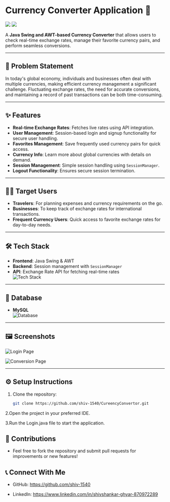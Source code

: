 # Currency Converter Application 💱  

<div>
   <img src="https://github.com/user-attachments/assets/6f8947d8-5b2d-4bf5-9e48-013f46d6d086"/>
   <img src="https://github.com/user-attachments/assets/2bf065f2-5eb6-4d5c-8e25-5cc3b0ee10fa"/>
</div>

A **Java Swing and AWT-based Currency Converter** that allows users to check real-time exchange rates, manage their favorite currency pairs, and perform seamless conversions.  

---

## 🚨 Problem Statement  

In today's global economy, individuals and businesses often deal with multiple currencies, making efficient currency management a significant challenge. Fluctuating exchange rates, the need for accurate conversions, and maintaining a record of past transactions can be both time-consuming.  

---

## ✨ Features  

- **Real-time Exchange Rates**: Fetches live rates using API integration.  
- **User Management**: Session-based login and signup functionality for secure user handling.  
- **Favorites Management**: Save frequently used currency pairs for quick access.  
- **Currency Info**: Learn more about global currencies with details on demand.  
- **Session Management**: Simple session handling using `SessionManager`.  
- **Logout Functionality**: Ensures secure session termination.  

---

## 🧑‍💼 Target Users  

- **Travelers**: For planning expenses and currency requirements on the go.  
- **Businesses**: To keep track of exchange rates for international transactions.  
- **Frequent Currency Users**: Quick access to favorite exchange rates for day-to-day needs.  

---

## 🛠️ Tech Stack  

- **Frontend**: Java Swing & AWT  
- **Backend**: Session management with `SessionManager`  
- **API**: Exchange Rate API for fetching real-time rates  
![Tech Stack](https://github.com/user-attachments/assets/6b98c830-3ca3-4455-b20b-5cb068297175)  

---

## 📂 Database  

- **MySQL**  
![Database](https://github.com/user-attachments/assets/f2920a57-007f-4689-af60-169fe9a305d9)  

---

## 🖼️ Screenshots  


![Login Page](https://github.com/user-attachments/assets/930362a5-1e65-4d76-a27f-225396948cad)  


![Conversion Page](https://github.com/user-attachments/assets/90fb6789-6861-49d7-a9c6-d067c2ddf588)  

---

## ⚙️ Setup Instructions  

1. Clone the repository:  
   ```bash
   git clone https://github.com/shiv-1540/CureencyConvertor.git

2.Open the project in your preferred IDE.
 
3.Run the Login.java file to start the application.

## 🤝 Contributions

  - Feel free to fork the repository and submit pull requests for improvements or new features!

## 📞 Connect With Me
   - GitHub: https://github.com/shiv-1540
   
   - LinkedIn: https://www.linkedin.com/in/shivshankar-ghyar-870972289






